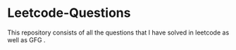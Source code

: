 # Leetcode-Questions
This repository consists of all the questions that I have  solved in leetcode as well as GFG . 

